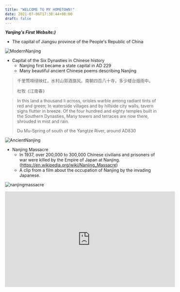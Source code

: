 ```yaml
---
title: "WELCOME TO MY HOMETOWN!"
date: 2021-07-06T17:38:44+08:00
draft: false
---
```


_**Yanjing's First Website:)**_

- The capital of Jiangsu province of the People's Republic of China

![ModernNanjing](ModernNanjing.jpg)

- Capital of the Six Dynasties in Chinese history
    - Nanjing first became a state capital in AD 229
    - Many beautiful ancient Chinese poems describing Nanjing
> 千里莺啼绿映红，水村山郭酒旗风。南朝四百八十寺，多少楼台烟雨中。
>
> 杜牧《江南春》

> In this land a thousand li across, orioles warble among radiant tints of red and green;
In waterside villages and by hillside city walls, tavern signs flutter in breeze.
Of the four hundred and eighty temples built in the Southern Dynasties,
Many towers and terraces are now there, shrouded in mist and rain.
> 
> Du Mu-Spring of south of the Yangtze River, around AD830

![AncientNanjing](ancientnanjing.jpg)

- Nanjing Massacre
    - In 1937, over 200,000 to 300,000 Chinese civilians and prisoners of war were killed by the Empire of Japan at Nanjing.(https://en.wikipedia.org/wiki/Nanjing_Massacre)
    - A clip from a film about the occupation of Nanjing by the invading Japanese.

![nanjingmassacre](nanjingmassacre.jpeg)


<iframe width="560" height="315" src="https://www.youtube.com/embed/0xpUlyyEEI8" title="YouTube video player" frameborder="0" allow="accelerometer; autoplay; clipboard-write; encrypted-media; gyroscope; picture-in-picture" allowfullscreen></iframe>
